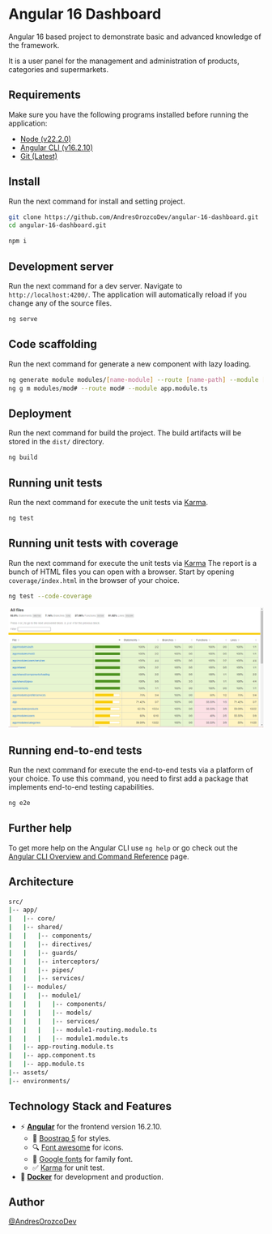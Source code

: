 # Angular 16 Dashboard

Angular 16 based project to demonstrate basic and advanced knowledge of the framework.

It is a user panel for the management and administration of products, categories and supermarkets.

## Requirements

Make sure you have the following programs installed before running the application:

- [Node (v22.2.0)](https://nodejs.org/en)
- [Angular CLI (v16.2.10)](https://angular.io/cli)
- [Git (Latest)](https://git-scm.com/)

## Install

Run the next command for install and setting project.

```bash
git clone https://github.com/AndresOrozcoDev/angular-16-dashboard.git
cd angular-16-dashboard.git
```

```bash
npm i
```

## Development server

Run the next command for a dev server. Navigate to `http://localhost:4200/`. The application will automatically reload if you change any of the source files.

```bash
ng serve
```

## Code scaffolding

Run the next command for generate a new component with lazy loading.

```bash
ng generate module modules/[name-module] --route [name-path] --module [name-module-main]
ng g m modules/mod# --route mod# --module app.module.ts

```

## Deployment

Run the next command for build the project. The build artifacts will be stored in the `dist/` directory.

```bash
ng build
```

## Running unit tests

Run the next command for execute the unit tests via [Karma](https://karma-runner.github.io).

```bash
ng test
```

## Running unit tests with coverage

Run the next command for execute the unit tests via [Karma](https://karma-runner.github.io) The report is a bunch of HTML files you can open with a browser. Start by opening `coverage/index.html` in the browser of your choice.

```bash
ng test --code-coverage
```

![Coverage of the project in unit tests.](./src/assets/img/test_coverage.PNG)

## Running end-to-end tests

Run the next command for execute the end-to-end tests via a platform of your choice. To use this command, you need to first add a package that implements end-to-end testing capabilities.

```bash
ng e2e
```

## Further help

To get more help on the Angular CLI use `ng help` or go check out the [Angular CLI Overview and Command Reference](https://angular.io/cli) page.

## Architecture

```bash
src/
|-- app/
|   |-- core/
|   |-- shared/
|   |   |-- components/
|   |   |-- directives/
|   |   |-- guards/
|   |   |-- interceptors/
|   |   |-- pipes/
|   |   |-- services/
|   |-- modules/
|   |   |-- module1/
|   |   |   |-- components/
|   |   |   |-- models/
|   |   |   |-- services/
|   |   |   |-- module1-routing.module.ts
|   |   |   |-- module1.module.ts
|   |-- app-routing.module.ts
|   |-- app.component.ts
|   |-- app.module.ts
|-- assets/
|-- environments/
```

## Technology Stack and Features

- ⚡ [**Angular**](https://fastapi.tiangolo.com) for the frontend version 16.2.10.
    - 🎨 [Boostrap 5](https://getbootstrap.com/) for styles.
    - 🔍 [Font awesome](https://fontawesome.com/search?m=free&o=r) for icons.
    - 🧰 [Google fonts](https://fonts.google.com/specimen/DM+Sans) for family font.
    - ✅ [Karma](https://karma-runner.github.io) for unit test.
- 🐋 [**Docker**](https://www.docker.com) for development and production.

## Author

[@AndresOrozcoDev](https://github.com/AndresOrozcoDev)